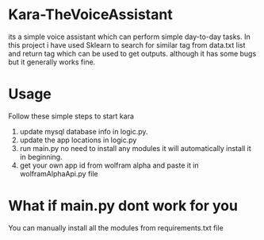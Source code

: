 # Kara-TheVoiceAssistant
its a simple voice assistant which can perform simple day-to-day tasks. In this project i have used Sklearn to search for similar tag from data.txt list and return tag
which can be used to get outputs. although it has some bugs but it generally works fine. 


# Usage
Follow these simple steps to start kara

1) update mysql database info in logic.py.
2) update the app locations in logic.py 
3) run main.py no need to install any modules it will automatically install it in beginning.
4) get your own app id from wolfram alpha and paste it in wolframAlphaApi.py file

# What if main.py dont work for you

You can manually install all the modules from requirements.txt file
